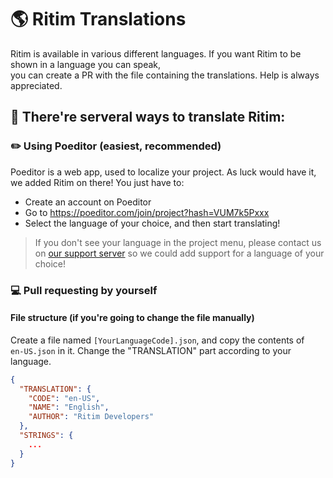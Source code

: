 # 🌎 Ritim Translations
Ritim is available in various different languages.
If you want Ritim to be shown in a language you can speak, <br>you can create a PR with the file containing the translations. Help is always appreciated.

## 📝 There're serveral ways to translate Ritim:

### ✏️ Using Poeditor (easiest, recommended)

Poeditor is a web app, used to localize your project. As luck would have it, we added Ritim on there! You just have to:

- Create an account on Poeditor
- Go to https://poeditor.com/join/project?hash=VUM7k5Pxxx
- Select the language of your choice, and then start translating!

> If you don't see your language in the project menu, please contact us on [our support server](ritim.xyz/discord) so we could add support for a language of your choice!

### 💻 Pull requesting by yourself
#### File structure (if you're going to change the file manually)
Create a file named `[YourLanguageCode].json`, and copy the contents of<br>`en-US.json` in it. Change the "TRANSLATION" part according to your language.
```json
{
  "TRANSLATION": {
    "CODE": "en-US",
    "NAME": "English",
    "AUTHOR": "Ritim Developers"
  },
  "STRINGS": {
    ...
  }
}
